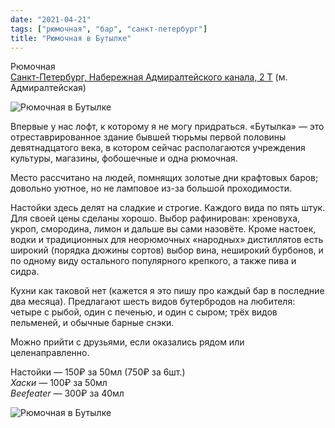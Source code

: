 ```yaml
---
date: "2021-04-21"
tags: ["рюмочная", "бар", "санкт-петербург"]
title: "Рюмочная в Бутылке"
---
```


Рюмочная\
[Санкт-Петербург, Набережная Адмиралтейского канала, 2 Т](https://goo.gl/maps/AQMNtam2NAhYeSAM9) (м. Адмиралтейская)

![Рюмочная в Бутылке](/posts/images/2021-04-21-ryumochnaya_v_butylke-1.jpg)

Впервые у нас лофт, к которому я не могу придраться. «Бутылка» — это отреставрированное здание бывшей тюрьмы первой половины девятнадцатого века, в котором сейчас располагаются учреждения культуры, магазины, фобошечные и одна рюмочная. 

<!--more-->

Место рассчитано на людей, помнящих золотые дни крафтовых баров; довольно уютное, но не ламповое из-за большой проходимости.

Настойки здесь делят на сладкие и строгие. Каждого вида по пять штук. Для своей цены сделаны хорошо. Выбор рафинирован: хреновуха, укроп, смородина, лимон и дальше вы сами назовёте.
Кроме настоек, водки и традиционных для неорюмочных «народных» дистиллятов есть широкий (порядка дюжины сортов) выбор вина, неширокий бурбонов, и по одному виду остального популярного крепкого, а также пива и сидра.

Кухни как таковой нет (кажется я это пишу про каждый бар в последние два месяца). Предлагают шесть видов бутербродов на любителя: четыре с рыбой, один с печенью, и один с сыром; трёх видов пельменей, и обычные барные снэки.

Можно прийти с друзьями, если оказались рядом или целенаправленно.

Настойки — 150₽ за 50мл (750₽ за 6шт.)\
_Хаски_ — 100₽ за 50мл\
_Beefeater_ — 300₽ за 40мл

![Рюмочная в Бутылке](/posts/images/2021-04-21-ryumochnaya_v_butylke-2.jpg)